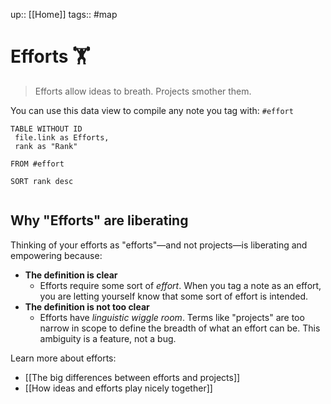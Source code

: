 up:: [[Home]]
tags:: #map

# Efforts 🏋️
> Efforts allow ideas to breath. Projects smother them.

You can use this data view to compile any note you tag with: `#effort`

``` dataview
TABLE WITHOUT ID
 file.link as Efforts,
 rank as "Rank"

FROM #effort

SORT rank desc


```


## Why "Efforts" are liberating
Thinking of your efforts as "efforts"—and not projects—is liberating and empowering because:

- **The definition is clear** 
    - Efforts require some sort of *effort*. When you tag a note as an effort, you are letting yourself know that some sort of effort is intended.
- **The definition is not too clear**
    - Efforts have _linguistic wiggle room_. Terms like "projects" are too narrow in scope to define the breadth of what an effort can be. This ambiguity is a feature, not a bug.

Learn more about efforts:

- [[The big differences between efforts and projects]]
- [[How ideas and efforts play nicely together]]
